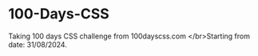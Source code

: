 # 100-Days-CSS
Taking 100 days CSS challenge from 100dayscss.com &lt;/br>Starting from date: 31/08/2024.
